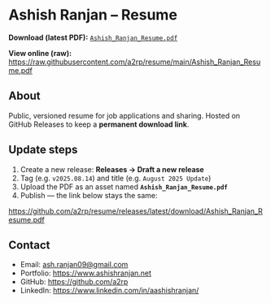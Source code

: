 # Ashish Ranjan – Resume

**Download (latest PDF):**
[`Ashish_Ranjan_Resume.pdf`](https://github.com/a2rp/resume/releases/latest/download/Ashish_Ranjan_Resume.pdf)

**View online (raw):**
https://raw.githubusercontent.com/a2rp/resume/main/Ashish_Ranjan_Resume.pdf

## About

Public, versioned resume for job applications and sharing.
Hosted on GitHub Releases to keep a **permanent download link**.

## Update steps

1. Create a new release: **Releases → Draft a new release**
2. Tag (e.g. `v2025.08.14`) and title (e.g. `August 2025 Update`)
3. Upload the PDF as an asset named **`Ashish_Ranjan_Resume.pdf`**
4. Publish — the link below stays the same:

https://github.com/a2rp/resume/releases/latest/download/Ashish_Ranjan_Resume.pdf

## Contact

-   Email: ash.ranjan09@gmail.com
-   Portfolio: https://www.ashishranjan.net
-   GitHub: https://github.com/a2rp
-   LinkedIn: https://www.linkedin.com/in/aashishranjan/
